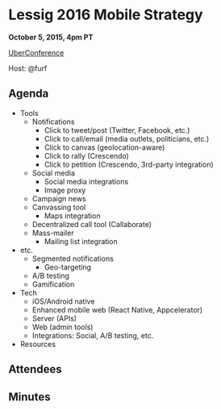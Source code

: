 # Lessig 2016 Mobile Strategy

**October 5, 2015, 4pm PT**

[UberConference](https://www.uberconference.com/team-lessig-tech)

Host: @furf

## Agenda

* Tools
  * Notifications
    * Click to tweet/post (Twitter, Facebook, etc.)
    * Click to call/email (media outlets, politicians, etc.)
    * Click to canvas (geolocation-aware)
    * Click to rally (Crescendo)
    * Click to petition (Crescendo, 3rd-party integration)
  * Social media 
    * Social media integrations
    * Image proxy
  * Campaign news
  * Canvassing tool
    * Maps integration
  * Decentralized call tool (Callaborate)
  * Mass-mailer
    * Mailing list integration
* etc.
  * Segmented notifications
    * Geo-targeting
  * A/B testing
  * Gamification
* Tech
  * iOS/Android native
  * Enhanced mobile web (React Native, Appcelerator)
  * Server (APIs)
  * Web (admin tools)
  * Integrations: Social, A/B testing, etc.
* Resources

## Attendees

## Minutes